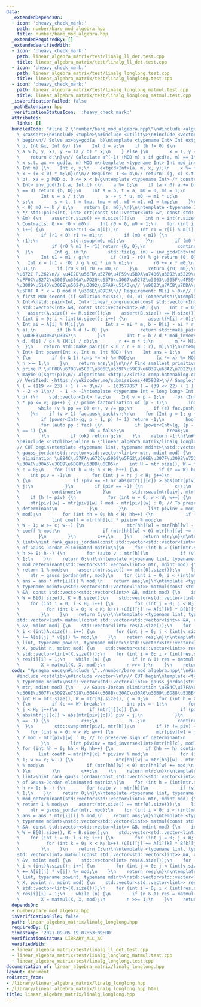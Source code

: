 ```yaml
---
data:
  _extendedDependsOn:
  - icon: ':heavy_check_mark:'
    path: number/bare_mod_algebra.hpp
    title: number/bare_mod_algebra.hpp
  _extendedRequiredBy: []
  _extendedVerifiedWith:
  - icon: ':heavy_check_mark:'
    path: linear_algebra_matrix/test/linalg_ll_det.test.cpp
    title: linear_algebra_matrix/test/linalg_ll_det.test.cpp
  - icon: ':heavy_check_mark:'
    path: linear_algebra_matrix/test/linalg_longlong.test.cpp
    title: linear_algebra_matrix/test/linalg_longlong.test.cpp
  - icon: ':heavy_check_mark:'
    path: linear_algebra_matrix/test/linalg_longlong_matmul.test.cpp
    title: linear_algebra_matrix/test/linalg_longlong_matmul.test.cpp
  _isVerificationFailed: false
  _pathExtension: hpp
  _verificationStatusIcon: ':heavy_check_mark:'
  attributes:
    links: []
  bundledCode: "#line 2 \"number/bare_mod_algebra.hpp\"\n#include <algorithm>\n#include\
    \ <cassert>\n#include <tuple>\n#include <utility>\n#include <vector>\n\n// CUT\
    \ begin\n// Solve ax+by=gcd(a, b)\ntemplate <typename Int> Int extgcd(Int a, Int\
    \ b, Int &x, Int &y) {\n    Int d = a;\n    if (b != 0) {\n        d = extgcd(b,\
    \ a % b, y, x), y -= (a / b) * x;\n    } else {\n        x = 1, y = 0;\n    }\n\
    \    return d;\n}\n// Calculate a^(-1) (MOD m) s if gcd(a, m) == 1\n// Calculate\
    \ x s.t. ax == gcd(a, m) MOD m\ntemplate <typename Int> Int mod_inverse(Int a,\
    \ Int m) {\n    Int x, y;\n    extgcd<Int>(a, m, x, y);\n    x %= m;\n    return\
    \ x + (x < 0) * m;\n}\n\n// Require: 1 <= b\n// return: (g, x) s.t. g = gcd(a,\
    \ b), xa = g MOD b, 0 <= x < b/g\ntemplate <typename Int> /* constexpr */ std::pair<Int,\
    \ Int> inv_gcd(Int a, Int b) {\n    a %= b;\n    if (a < 0) a += b;\n    if (a\
    \ == 0) return {b, 0};\n    Int s = b, t = a, m0 = 0, m1 = 1;\n    while (t) {\n\
    \        Int u = s / t;\n        s -= t * u, m0 -= m1 * u;\n        auto tmp =\
    \ s;\n        s = t, t = tmp, tmp = m0, m0 = m1, m1 = tmp;\n    }\n    if (m0\
    \ < 0) m0 += b / s;\n    return {s, m0};\n}\n\ntemplate <typename Int>\n/* constexpr\
    \ */ std::pair<Int, Int> crt(const std::vector<Int> &r, const std::vector<Int>\
    \ &m) {\n    assert(r.size() == m.size());\n    int n = int(r.size());\n    //\
    \ Contracts: 0 <= r0 < m0\n    Int r0 = 0, m0 = 1;\n    for (int i = 0; i < n;\
    \ i++) {\n        assert(1 <= m[i]);\n        Int r1 = r[i] % m[i], m1 = m[i];\n\
    \        if (r1 < 0) r1 += m1;\n        if (m0 < m1) {\n            std::swap(r0,\
    \ r1);\n            std::swap(m0, m1);\n        }\n        if (m0 % m1 == 0) {\n\
    \            if (r0 % m1 != r1) return {0, 0};\n            continue;\n      \
    \  }\n        Int g, im;\n        std::tie(g, im) = inv_gcd<Int>(m0, m1);\n\n\
    \        Int u1 = m1 / g;\n        if ((r1 - r0) % g) return {0, 0};\n\n     \
    \   Int x = (r1 - r0) / g % u1 * im % u1;\n        r0 += x * m0;\n        m0 *=\
    \ u1;\n        if (r0 < 0) r0 += m0;\n    }\n    return {r0, m0};\n}\n\n// \u87FB\
    \u672C P.262\n// \u4E2D\u56FD\u5270\u4F59\u5B9A\u7406\u3092\u5229\u7528\u3057\u3066\
    \uFF0C\u8272\u3005\u306A\u7D20\u6570\u3067\u5272\u3063\u305F\u4F59\u308A\u304B\
    \u3089\u5143\u306E\u5024\u3092\u5FA9\u5143\n// \u9023\u7ACB\u7DDA\u5F62\u5408\u540C\
    \u5F0F A * x = B mod M \u306E\u89E3\n// Requirement: M[i] > 0\n// Output: x =\
    \ first MOD second (if solution exists), (0, 0) (otherwise)\ntemplate <typename\
    \ Int>\nstd::pair<Int, Int> linear_congruence(const std::vector<Int> &A, const\
    \ std::vector<Int> &B, const std::vector<Int> &M) {\n    Int r = 0, m = 1;\n \
    \   assert(A.size() == M.size());\n    assert(B.size() == M.size());\n    for\
    \ (int i = 0; i < (int)A.size(); i++) {\n        assert(M[i] > 0);\n        const\
    \ Int ai = A[i] % M[i];\n        Int a = ai * m, b = B[i] - ai * r, d = std::__gcd(M[i],\
    \ a);\n        if (b % d != 0) {\n            return std::make_pair(0, 0); //\
    \ \u89E3\u306A\u3057\n        }\n        Int t = b / d * mod_inverse<Int>(a /\
    \ d, M[i] / d) % (M[i] / d);\n        r += m * t;\n        m *= M[i] / d;\n  \
    \  }\n    return std::make_pair((r < 0 ? r + m : r), m);\n}\n\ntemplate <typename\
    \ Int> Int power(Int x, Int n, Int MOD) {\n    Int ans = 1;\n    while (n > 0)\
    \ {\n        if (n & 1) (ans *= x) %= MOD;\n        (x *= x) %= MOD;\n       \
    \ n >>= 1;\n    }\n    return ans;\n}\n\n// Find smallest primitive root for given\
    \ prime P \uFF08\u6700\u5C0F\u306E\u539F\u59CB\u6839\u63A2\u7D22\uFF09\n// Complexity:\
    \ maybe O(sqrt(p))\n// Algorithm: <http://kirika-comp.hatenablog.com/entry/2018/03/12/210446>\n\
    // Verified: <https://yukicoder.me/submissions/405938>\n// Sample:\n//  - 998244353\
    \ ( = (119 << 23) + 1 ) -> 3\n//  - 163577857 ( = (39 << 22) + 1 ) -> 23\n// \
    \ - 2 -> 1\n//  - 1 -> -1\ntemplate <typename Int = long long> Int find_smallest_primitive_root(Int\
    \ p) {\n    std::vector<Int> fac;\n    Int v = p - 1;\n    for (Int pp = 2; pp\
    \ * pp <= v; pp++) { // prime factorization of (p - 1)\n        int e = 0;\n \
    \       while (v % pp == 0) e++, v /= pp;\n        if (e) fac.push_back(pp);\n\
    \    }\n    if (v > 1) fac.push_back(v);\n\n    for (Int g = 1; g < p; g++) {\n\
    \        if (power<Int>(g, p - 1, p) != 1) return -1;\n        bool ok = true;\n\
    \        for (auto pp : fac) {\n            if (power<Int>(g, (p - 1) / pp, p)\
    \ == 1) {\n                ok = false;\n                break;\n            }\n\
    \        }\n        if (ok) return g;\n    }\n    return -1;\n}\n#line 4 \"linear_algebra_matrix/linalg_longlong.hpp\"\
    \n#include <cstdlib>\n#line 6 \"linear_algebra_matrix/linalg_longlong.hpp\"\n\n\
    // CUT begin\ntemplate <typename lint, typename mdint>\nstd::vector<std::vector<lint>>\
    \ gauss_jordan(std::vector<std::vector<lint>> mtr, mdint mod) {\n    // Gauss-Jordan\
    \ elimination \u884C\u57FA\u672C\u5909\u5F62\u306E\u307F\u3092\u7528\u3044\u308B\
    \u30AC\u30A6\u30B9\u6D88\u53BB\u6CD5\n    int H = mtr.size(), W = mtr[0].size(),\
    \ c = 0;\n    for (int h = 0; h < H; h++) {\n        if (c == W) break;\n    \
    \    int piv = -1;\n        for (int j = h; j < H; j++)\n            if (mtr[j][c])\
    \ {\n                if (piv == -1 or abs(mtr[j][c]) > abs(mtr[piv][c])) piv =\
    \ j;\n            }\n        if (piv == -1) {\n            c++;\n            h--;\n\
    \            continue;\n        }\n        std::swap(mtr[piv], mtr[h]);\n    \
    \    if (h != piv) {\n            for (int w = 0; w < W; w++) {\n            \
    \    mtr[piv][w] = mtr[piv][w] ? mod - mtr[piv][w] : 0; // To preserve sign of\
    \ determinant\n            }\n        }\n        lint pivinv = mod_inverse<lint>(mtr[h][c],\
    \ mod);\n        for (int hh = 0; hh < H; hh++) {\n            if (hh == h) continue;\n\
    \            lint coeff = mtr[hh][c] * pivinv % mod;\n            for (int w =\
    \ W - 1; w >= c; w--) {\n                mtr[hh][w] = mtr[hh][w] - mtr[h][w] *\
    \ coeff % mod;\n                if (mtr[hh][w] < 0) mtr[hh][w] += mod;\n     \
    \       }\n        }\n        c++;\n    }\n    return mtr;\n}\n\ntemplate <typename\
    \ lint>\nint rank_gauss_jordan(const std::vector<std::vector<lint>> &mtr) // Rank\
    \ of Gauss-Jordan eliminated matrix\n{\n    for (int h = (int)mtr.size() - 1;\
    \ h >= 0; h--) {\n        for (auto v : mtr[h])\n            if (v) return h +\
    \ 1;\n    }\n    return 0;\n}\n\ntemplate <typename lint, typename mdint> lint\
    \ mod_determinant(std::vector<std::vector<lint>> mtr, mdint mod) {\n    if (mtr.empty())\
    \ return 1 % mod;\n    assert(mtr.size() == mtr[0].size());\n    lint ans = 1;\n\
    \    mtr = gauss_jordan(mtr, mod);\n    for (int i = 0; i < (int)mtr.size(); i++)\
    \ ans = ans * mtr[i][i] % mod;\n    return ans;\n}\n\ntemplate <typename lint,\
    \ typename mdint>\nstd::vector<std::vector<lint>> matmul(const std::vector<std::vector<lint>>\
    \ &A, const std::vector<std::vector<lint>> &B, mdint mod) {\n    int H = A.size(),\
    \ W = B[0].size(), K = B.size();\n    std::vector<std::vector<lint>> C(H, std::vector<lint>(W));\n\
    \    for (int i = 0; i < H; i++) {\n        for (int j = 0; j < W; j++) {\n  \
    \          for (int k = 0; k < K; k++) (C[i][j] += A[i][k] * B[k][j]) %= mod;\n\
    \        }\n    }\n    return C;\n}\n\ntemplate <typename lint, typename mdint>\n\
    std::vector<lint> matmul(const std::vector<std::vector<lint>> &A, const std::vector<lint>\
    \ &v, mdint mod) {\n    std::vector<lint> res(A.size());\n    for (int i = 0;\
    \ i < (int)A.size(); i++) {\n        for (int j = 0; j < (int)v.size(); j++) (res[i]\
    \ += A[i][j] * v[j]) %= mod;\n    }\n    return res;\n}\n\ntemplate <typename\
    \ lint, typename powint, typename mdint>\nstd::vector<std::vector<lint>> matpower(std::vector<std::vector<lint>>\
    \ X, powint n, mdint mod) {\n    std::vector<std::vector<lint>> res(X.size(),\
    \ std::vector<lint>(X.size()));\n    for (int i = 0; i < (int)res.size(); i++)\
    \ res[i][i] = 1;\n    while (n) {\n        if (n & 1) res = matmul(res, X, mod);\n\
    \        X = matmul(X, X, mod);\n        n >>= 1;\n    }\n    return res;\n}\n"
  code: "#pragma once\n#include \"../number/bare_mod_algebra.hpp\"\n#include <cassert>\n\
    #include <cstdlib>\n#include <vector>\n\n// CUT begin\ntemplate <typename lint,\
    \ typename mdint>\nstd::vector<std::vector<lint>> gauss_jordan(std::vector<std::vector<lint>>\
    \ mtr, mdint mod) {\n    // Gauss-Jordan elimination \u884C\u57FA\u672C\u5909\u5F62\
    \u306E\u307F\u3092\u7528\u3044\u308B\u30AC\u30A6\u30B9\u6D88\u53BB\u6CD5\n   \
    \ int H = mtr.size(), W = mtr[0].size(), c = 0;\n    for (int h = 0; h < H; h++)\
    \ {\n        if (c == W) break;\n        int piv = -1;\n        for (int j = h;\
    \ j < H; j++)\n            if (mtr[j][c]) {\n                if (piv == -1 or\
    \ abs(mtr[j][c]) > abs(mtr[piv][c])) piv = j;\n            }\n        if (piv\
    \ == -1) {\n            c++;\n            h--;\n            continue;\n      \
    \  }\n        std::swap(mtr[piv], mtr[h]);\n        if (h != piv) {\n        \
    \    for (int w = 0; w < W; w++) {\n                mtr[piv][w] = mtr[piv][w]\
    \ ? mod - mtr[piv][w] : 0; // To preserve sign of determinant\n            }\n\
    \        }\n        lint pivinv = mod_inverse<lint>(mtr[h][c], mod);\n       \
    \ for (int hh = 0; hh < H; hh++) {\n            if (hh == h) continue;\n     \
    \       lint coeff = mtr[hh][c] * pivinv % mod;\n            for (int w = W -\
    \ 1; w >= c; w--) {\n                mtr[hh][w] = mtr[hh][w] - mtr[h][w] * coeff\
    \ % mod;\n                if (mtr[hh][w] < 0) mtr[hh][w] += mod;\n           \
    \ }\n        }\n        c++;\n    }\n    return mtr;\n}\n\ntemplate <typename\
    \ lint>\nint rank_gauss_jordan(const std::vector<std::vector<lint>> &mtr) // Rank\
    \ of Gauss-Jordan eliminated matrix\n{\n    for (int h = (int)mtr.size() - 1;\
    \ h >= 0; h--) {\n        for (auto v : mtr[h])\n            if (v) return h +\
    \ 1;\n    }\n    return 0;\n}\n\ntemplate <typename lint, typename mdint> lint\
    \ mod_determinant(std::vector<std::vector<lint>> mtr, mdint mod) {\n    if (mtr.empty())\
    \ return 1 % mod;\n    assert(mtr.size() == mtr[0].size());\n    lint ans = 1;\n\
    \    mtr = gauss_jordan(mtr, mod);\n    for (int i = 0; i < (int)mtr.size(); i++)\
    \ ans = ans * mtr[i][i] % mod;\n    return ans;\n}\n\ntemplate <typename lint,\
    \ typename mdint>\nstd::vector<std::vector<lint>> matmul(const std::vector<std::vector<lint>>\
    \ &A, const std::vector<std::vector<lint>> &B, mdint mod) {\n    int H = A.size(),\
    \ W = B[0].size(), K = B.size();\n    std::vector<std::vector<lint>> C(H, std::vector<lint>(W));\n\
    \    for (int i = 0; i < H; i++) {\n        for (int j = 0; j < W; j++) {\n  \
    \          for (int k = 0; k < K; k++) (C[i][j] += A[i][k] * B[k][j]) %= mod;\n\
    \        }\n    }\n    return C;\n}\n\ntemplate <typename lint, typename mdint>\n\
    std::vector<lint> matmul(const std::vector<std::vector<lint>> &A, const std::vector<lint>\
    \ &v, mdint mod) {\n    std::vector<lint> res(A.size());\n    for (int i = 0;\
    \ i < (int)A.size(); i++) {\n        for (int j = 0; j < (int)v.size(); j++) (res[i]\
    \ += A[i][j] * v[j]) %= mod;\n    }\n    return res;\n}\n\ntemplate <typename\
    \ lint, typename powint, typename mdint>\nstd::vector<std::vector<lint>> matpower(std::vector<std::vector<lint>>\
    \ X, powint n, mdint mod) {\n    std::vector<std::vector<lint>> res(X.size(),\
    \ std::vector<lint>(X.size()));\n    for (int i = 0; i < (int)res.size(); i++)\
    \ res[i][i] = 1;\n    while (n) {\n        if (n & 1) res = matmul(res, X, mod);\n\
    \        X = matmul(X, X, mod);\n        n >>= 1;\n    }\n    return res;\n}\n"
  dependsOn:
  - number/bare_mod_algebra.hpp
  isVerificationFile: false
  path: linear_algebra_matrix/linalg_longlong.hpp
  requiredBy: []
  timestamp: '2021-09-05 19:07:53+09:00'
  verificationStatus: LIBRARY_ALL_AC
  verifiedWith:
  - linear_algebra_matrix/test/linalg_ll_det.test.cpp
  - linear_algebra_matrix/test/linalg_longlong_matmul.test.cpp
  - linear_algebra_matrix/test/linalg_longlong.test.cpp
documentation_of: linear_algebra_matrix/linalg_longlong.hpp
layout: document
redirect_from:
- /library/linear_algebra_matrix/linalg_longlong.hpp
- /library/linear_algebra_matrix/linalg_longlong.hpp.html
title: linear_algebra_matrix/linalg_longlong.hpp
---
```

